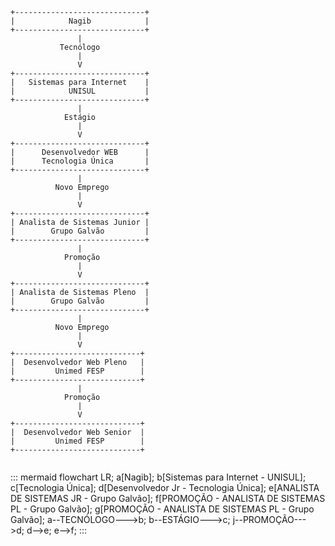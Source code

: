 ```
+-----------------------------+
|            Nagib            |
+-----------------------------+
               |
           Tecnólogo
               |
               V
+-----------------------------+
|   Sistemas para Internet    |
|            UNISUL           |
+-----------------------------+
               |
            Estágio
               |
               V
+-----------------------------+
|      Desenvolvedor WEB      |
|      Tecnologia Única       |
+-----------------------------+
               |
          Novo Emprego
               |
               V
+-----------------------------+
| Analista de Sistemas Junior |
|        Grupo Galvão         |
+-----------------------------+
               |
            Promoção
               |
               V
+-----------------------------+
| Analista de Sistemas Pleno  |
|        Grupo Galvão         |
+-----------------------------+
               |
          Novo Emprego
               |
               V
+----------------------------+
|  Desenvolvedor Web Pleno   |
|         Unimed FESP        |
+----------------------------+
               |
            Promoção
               |
               V
+----------------------------+
|  Desenvolvedor Web Senior  |
|         Unimed FESP        |
+----------------------------+
          
```

::: mermaid
flowchart LR;
a[Nagib];
b[Sistemas para Internet - UNISUL];
c[Tecnologia Única];
d[Desenvolvedor Jr - Tecnologia Única];
e[ANALISTA DE SISTEMAS JR - Grupo Galvão];
f[PROMOÇÃO - ANALISTA DE SISTEMAS PL - Grupo Galvão];
g[PROMOÇÃO - ANALISTA DE SISTEMAS PL - Grupo Galvão];
a--TECNÓLOGO--->b;
b--ESTÁGIO--->c;
j--PROMOÇÃO--->d;
d-->e;
e-->f;
:::
